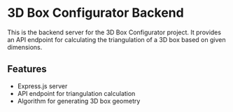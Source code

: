 # 3D Box Configurator Backend

This is the backend server for the 3D Box Configurator project. It provides an API endpoint for calculating the triangulation of a 3D box based on given dimensions.

## Features

- Express.js server
- API endpoint for triangulation calculation
- Algorithm for generating 3D box geometry